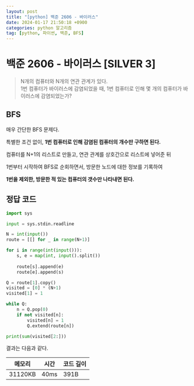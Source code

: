 ```yaml
---
layout: post
title: "[python] 백준 2606 - 바이러스"
date: 2024-01-17 21:50:18 +0900
categories: python 알고리즘
tag: [python, 파이썬, 백준, BFS]
---
```


# 백준 2606 - 바이러스 [SILVER 3]

>N개의 컴퓨터와 N개의 연관 관계가 있다.<br>
1번 컴퓨터가 바이러스에 감염되었을 때, 1번 컴퓨터로 인해 몇 개의 컴퓨터가 바이러스에 감염되었는가?

## BFS

매우 간단한 BFS 문제다.

특별한 조건 없이, **1번 컴퓨터로 인해 감염된 컴퓨터의 개수만 구하면 된다.**

컴퓨터를 N+1의 리스트로 만들고, 연관 관계를 상호간으로 리스트에 넣어준 뒤

1번부터 시작하여 BFS로 순회하면서, 방문한 노드에 대한 정보를 기록하여

**1번을 제외한, 방문한 적 있는 컴퓨터의 갯수만 나타내면 된다.**

## 정답 코드

```python
import sys

input = sys.stdin.readline

N = int(input())
route = [[] for _ in range(N+1)]

for i in range(int(input())):
    s, e = map(int, input().split())
    
    route[s].append(e)
    route[e].append(s)

Q = route[1].copy()
visited = [0] * (N+1)
visited[1] = 1

while Q:
    n = Q.pop(0)
    if not visited[n]:
        visited[n] = 1
        Q.extend(route[n])

print(sum(visited[2:]))
```

결과는 다음과 같다.

|**메모리**|**시간**|**코드 길이**|
|---|---|---|
|31120KB|40ms|391B|
